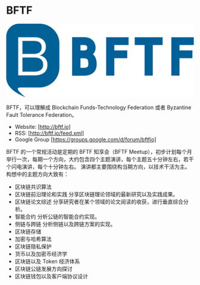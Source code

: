 # BFTF

![img](images/bftf.png)

BFTF，可以理解成 Blockchain Funds-Technology Federation 或者 Byzantine Fault Tolerance Federation。

- Website: [http://bftf.io]
- RSS: [http://bftf.io/feed.xml]
- Google Group [https://groups.google.com/d/forum/bftfio]

BFTF 的一个常规活动是定期的 BFTF 知享会（BFTF Meetup），初步计划每个月举行一次，每期一个方向，大约包含四个主题演讲，每个主题五十分钟左右，若干个闪电演讲，每个十分钟左右。
演讲都主要围绕构当期方向，以技术干活为主。构想中的主题方向大致有：

- 区块链共识算法
- 区块链前沿理论和实践 分享区块链理论领域的最新研究以及实践成果。
- 区块链论文综述 分享研究者在某个领域的论文阅读的收获，进行垂直综合分析。
- 智能合约 分析公链的智能合约实现。
- 侧链与跨链 分析侧链以及跨链方案的实现。
- 区块链存储
- 加密与哈希算法
- 区块链隐私保护
- 货币以及加密币经济学
- 区块链以及 Token 经济体系
- 区块链公链发展方向探讨
- 区块链钱包以及客户端协议设计

